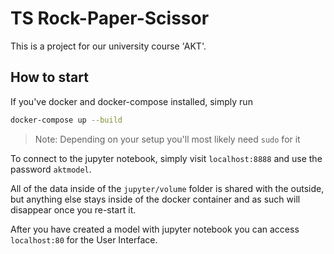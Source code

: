 # TS Rock-Paper-Scissor

This is a project for our university course 'AKT'.

## How to start

If you've docker and docker-compose installed, simply run

```sh
docker-compose up --build
```

> Note: Depending on your setup you'll most likely need `sudo` for it

To connect to the jupyter notebook, simply visit `localhost:8888` and use the password `aktmodel`.

All of the data inside of the `jupyter/volume` folder is shared with the outside, but anything else stays
inside of the docker container and as such will disappear once you re-start it.

After you have created a model with jupyter notebook you can access `localhost:80` for the User Interface.
